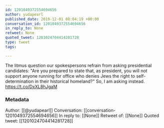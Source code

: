 ```yaml
---
id: 1201049372554694656
author: yudapearl
published_date: 2019-12-01 08:04:19 +00:00
conversation_id: 1201049372554694656
in_reply_to: None
retweet: None
quoted_tweet: 1201024704414281728
type: tweet
tags:

---
```


The litmus question our spokespersons refrain from asking presidential candidates: "Are you prepared to state that, as president, you will not support anyone running for office who denies Jews the right to self-determination in their historical homeland?" So, I am asking instead. https://t.co/DxXL8hJgaM

### Metadata

Author: [[@yudapearl]]
Conversation: [[conversation-1201049372554694656]]
In reply to: [[None]]
Retweet of: [[None]]
Quoted tweet: [[1201024704414281728]]
